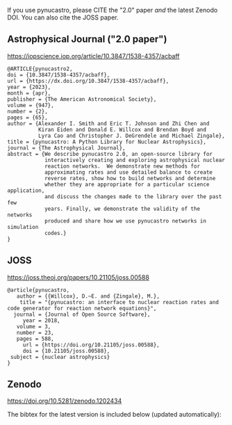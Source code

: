 If you use pynucastro, please CITE the "2.0" paper _and_ the latest
Zenodo DOI.  You can also cite the JOSS paper.


## Astrophysical Journal ("2.0 paper")

https://iopscience.iop.org/article/10.3847/1538-4357/acbaff


```
@ARTICLE{pynucastro2,
doi = {10.3847/1538-4357/acbaff},
url = {https://dx.doi.org/10.3847/1538-4357/acbaff},
year = {2023},
month = {apr},
publisher = {The American Astronomical Society},
volume = {947},
number = {2},
pages = {65},
author = {Alexander I. Smith and Eric T. Johnson and Zhi Chen and
          Kiran Eiden and Donald E. Willcox and Brendan Boyd and
          Lyra Cao and Christopher J. DeGrendele and Michael Zingale},
title = {pynucastro: A Python Library for Nuclear Astrophysics},
journal = {The Astrophysical Journal},
abstract = {We describe pynucastro 2.0, an open-source library for
            interactively creating and exploring astrophysical nuclear
            reaction networks.  We demonstrate new methods for
            approximating rates and use detailed balance to create
            reverse rates, show how to build networks and determine
            whether they are appropriate for a particular science application,
            and discuss the changes made to the library over the past few
            years. Finally, we demonstrate the validity of the networks
            produced and share how we use pynucastro networks in simulation
            codes.}
}
```


## JOSS

https://joss.theoj.org/papers/10.21105/joss.00588

```
@article{pynucastro,
   author = {{Willcox}, D.~E. and {Zingale}, M.},
    title = "{pynucastro: an interface to nuclear reaction rates and code generator for reaction network equations}",
  journal = {Journal of Open Source Software},
     year = 2018,
   volume = 3,
   number = 23,
   pages = 588,
     url = {https://doi.org/10.21105/joss.00588},
     doi = {10.21105/joss.00588},
 subject = {nuclear astrophysics}
}
```

## Zenodo

https://doi.org/10.5281/zenodo.1202434

The bibtex for the latest version is included below (updated automatically):
